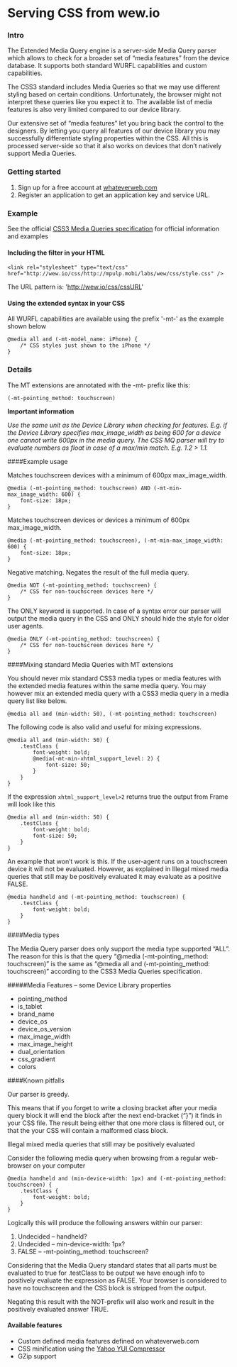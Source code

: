 # Serving CSS from wew.io

### Intro
The Extended Media Query engine is a server-side Media Query parser which allows to check for a broader set of “media features” from the device database. It supports both standard WURFL capabilities and custom capabilities.

The CSS3 standard includes Media Queries so that we may use different styling based on certain conditions. Unfortunately, the browser might not interpret these queries like you expect it to. The available list of media features is also very limited compared to our device library.

Our extensive set of “media features” let you bring back the control to the designers. By letting you query all features of our device library you may successfully differentiate styling properties within the CSS. All this is processed server-side so that it also works on devices that don’t natively support Media Queries.



### Getting started
1. Sign up for a free account at [whateverweb.com](http://whateverweb.com/)
2. Register an application to get an application key and service URL.

### Example
See the official [CSS3 Media Queries specification](http://www.w3.org/TR/css3-mediaqueries/) for official information and examples

#### Including the filter in your HTML

    <link rel="stylesheet" type="text/css" href="http://wew.io/css/http://mpulp.mobi/labs/wew/css/style.css" />

The URL pattern is: 'http://wew.io/css/cssURL'

#### Using the extended syntax in your CSS

All WURFL capabilities are available using the prefix '-mt-' as the example shown below

    @media all and (-mt-model_name: iPhone) {
        /* CSS styles just shown to the iPhone */
    }

### Details
The MT extensions are annotated with the -mt- prefix like this:

	(-mt-pointing_method: touchscreen)

**Important information**

*Use the same unit as the Device Library when checking for features. E.g. if the Device Library specifies max_image_width as being 600 for a device one cannot write 600px in the media query.
The CSS MQ parser will try to evaluate numbers as float in case of a max/min match. E.g. 1.2 > 1.1.*

####Example usage

Matches touchscreen devices with a minimum of 600px max_image_width.

	@media (-mt-pointing_method: touchscreen) AND (-mt-min-max_image_width: 600) {
		font-size: 18px;
	}
Matches touchscreen devices or devices a minimum of 600px max_image_width.

	@media (-mt-pointing_method: touchscreen), (-mt-min-max_image_width: 600) {
		font-size: 18px;
	}
Negative matching. Negates the result of the full media query.

	@media NOT (-mt-pointing_method: touchscreen) {
		/* CSS for non-touchscreen devices here */
	}
The ONLY keyword is supported. In case of a syntax error our parser will output the media query in the CSS and ONLY should hide the style for older user agents.

	@media ONLY (-mt-pointing_method: touchscreen) {
		/* CSS for non-touchscreen devices here */
	}

####Mixing standard Media Queries with MT extensions

You should never mix standard CSS3 media types or media features with the extended media features within the same media query. You may however mix an extended media query with a CSS3 media query in a media query list like below.

	@media all and (min-width: 50), (-mt-pointing_method: touchscreen)
The following code is also valid and useful for mixing expressions.

	@media all and (min-width: 50) {
		.testClass {
			font-weight: bold;
			@media(-mt-min-xhtml_support_level: 2) {
				font-size: 50;
			}
		}
	}
If the expression `xhtml_support_level>2` returns true the output from Frame will look like this

	@media all and (min-width: 50) {
		.testClass {
			font-weight: bold;
			font-size: 50;
		}
	}

An example that won’t work is this. If the user-agent runs on a touchscreen device it will not be evaluated. However, as explained in Illegal mixed media queries that still may be positively evaluated it may evaluate as a positive FALSE.	

	@media handheld and (-mt-pointing_method: touchscreen) {
		.testClass {
			font-weight: bold;
		}
	}

####Media types

The  Media Query parser does only support the media type supported “ALL”. The reason for this is that the query “@media (-mt-pointing_method: touchscreen)” is the same as “@media all and (-mt-pointing_method: touchscreen)” according to the CSS3 Media Queries specification.

#####Media Features – some Device Library properties

- pointing_method
- is_tablet
- brand_name
- device_os
- device_os_version
- max_image_width
- max_image_height
- dual_orientation
- css_gradient
- colors

####Known pitfalls

Our parser is greedy.

This means that if you forget to write a closing bracket after your media query block it will end the block after the next end-bracket (“}”) it finds in your CSS file. The result being either that one more class is filtered out, or that the your CSS will contain a malformed class block.

Illegal mixed media queries that still may be positively evaluated

Consider the following media query when browsing from a regular web-browser on your computer

	@media handheld and (min-device-width: 1px) and (-mt-pointing_method: touchscreen) {
		.testClass {
			font-weight: bold;
		}
	}
	
Logically this will produce the following answers within our parser:

1. Undecided – handheld?
2. Undecided – min-device-width: 1px?
3. FALSE – -mt-pointing_method: touchscreen?

Considering that the Media Query standard states that all parts must be evaluated to true for .testClass to be output we have enough info to positively evaluate the expression as FALSE. Your browser is considered to have no touchscreen and the CSS block is stripped from the output.

Negating this result with the NOT-prefix will also work and result in the positively evaluated answer TRUE.

#### Available features
- Custom defined media features defined on whateverweb.com
- CSS minification using the [Yahoo YUI Compressor](http://developer.yahoo.com/yui/compressor/)
- GZip support